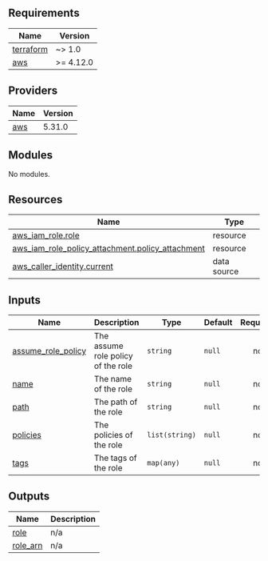 <!-- BEGIN_TF_DOCS -->
## Requirements

| Name | Version |
|------|---------|
| <a name="requirement_terraform"></a> [terraform](#requirement\_terraform) | ~> 1.0 |
| <a name="requirement_aws"></a> [aws](#requirement\_aws) | >= 4.12.0 |

## Providers

| Name | Version |
|------|---------|
| <a name="provider_aws"></a> [aws](#provider\_aws) | 5.31.0 |

## Modules

No modules.

## Resources

| Name | Type |
|------|------|
| [aws_iam_role.role](https://registry.terraform.io/providers/hashicorp/aws/latest/docs/resources/iam_role) | resource |
| [aws_iam_role_policy_attachment.policy_attachment](https://registry.terraform.io/providers/hashicorp/aws/latest/docs/resources/iam_role_policy_attachment) | resource |
| [aws_caller_identity.current](https://registry.terraform.io/providers/hashicorp/aws/latest/docs/data-sources/caller_identity) | data source |

## Inputs

| Name | Description | Type | Default | Required |
|------|-------------|------|---------|:--------:|
| <a name="input_assume_role_policy"></a> [assume\_role\_policy](#input\_assume\_role\_policy) | The assume role policy of the role | `string` | `null` | no |
| <a name="input_name"></a> [name](#input\_name) | The name of the role | `string` | `null` | no |
| <a name="input_path"></a> [path](#input\_path) | The path of the role | `string` | `null` | no |
| <a name="input_policies"></a> [policies](#input\_policies) | The policies of the role | `list(string)` | `null` | no |
| <a name="input_tags"></a> [tags](#input\_tags) | The tags of the role | `map(any)` | `null` | no |

## Outputs

| Name | Description |
|------|-------------|
| <a name="output_role"></a> [role](#output\_role) | n/a |
| <a name="output_role_arn"></a> [role\_arn](#output\_role\_arn) | n/a |
<!-- END_TF_DOCS -->

